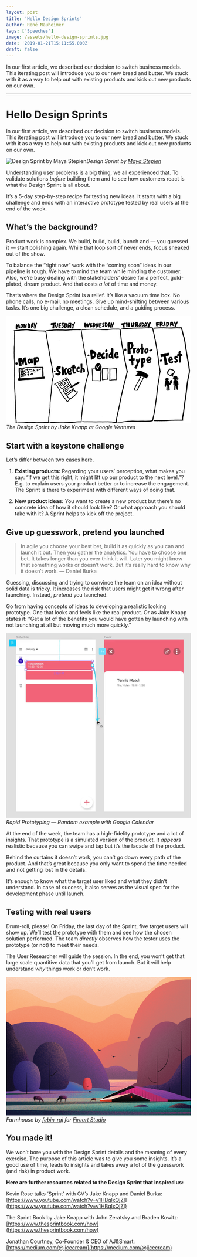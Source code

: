 ```yaml
---
layout: post
title: 'Hello Design Sprints'
author: René Nauheimer
tags: ['Speeches']
image: /assets/hello-design-sprints.jpg
date: '2019-01-21T15:11:55.000Z'
draft: false
---
```


In our first article, we described our decision to switch business models. This iterating post will introduce you to our new bread and butter. We stuck with it as a way to help out with existing products and kick out new products on our own.

---

# Hello Design Sprints

In our first article, we described our decision to switch business models. This iterating post will introduce you to our new bread and butter. We stuck with it as a way to help out with existing products and kick out new products on our own.

![Design Sprint by [Maya Stepien](https://dribbble.com/mayastepien)](https://cdn-images-1.medium.com/max/2000/0*IndfI6QgxZml2Yqi.jpg)_Design Sprint by [Maya Stepien](https://dribbble.com/mayastepien)_

Understanding user problems is a big thing, we all experienced that. To validate solutions _before_ building them and to see how customers react is what the Design Sprint is all about.

It’s a 5-day step-by-step recipe for testing new ideas. It starts with a big challenge and ends with an interactive prototype tested by real users at the end of the week.

## What’s the background?

Product work is complex. We build, build, build, launch and — you guessed it — start polishing again. While that loop sort of never ends, focus sneaked out of the show.

To balance the “right now” work with the “coming soon” ideas in our pipeline is tough. We have to mind the team while minding the customer. Also, we’re busy dealing with the stakeholders’ desire for a perfect, gold-plated, dream product. And that costs _a lot_ of time and money.

That’s where the Design Sprint is a relief. It’s like a vacuum time box. No phone calls, no e-mail, no meetings. Give up mind-shifting between various tasks. It’s one big challenge, a clean schedule, and a guiding process.

![The Design Sprint by Jake Knapp at Google Ventures](../../../static/assets/design-sprint-week.png)_The Design Sprint by Jake Knapp at Google Ventures_

## Start with a keystone challenge

Let’s differ between two cases here.

1. **Existing products:** Regarding your users’ perception, what makes you say: “If we get this right, it might lift up our product to the next level.”? E.g. to explain users your product better or to increase the engagement. The Sprint is there to experiment with different ways of doing that.

1. **New product ideas:** You want to create a new product but there’s no concrete idea of how it should look like? Or what approach you should take with it? A Sprint helps to kick off the project.

## Give up guesswork, pretend you launched

> In agile you choose your best bet, build it as quickly as you can and launch it out. Then you gather the analytics. You have to choose one bet. It takes longer than you ever think it will. Later you might know that something works or doesn’t work. But it’s really hard to know why it doesn’t work. — Daniel Burka

Guessing, discussing and trying to convince the team on an idea without solid data is tricky. It increases the risk that users might get it wrong after launching. Instead, _pretend_ you launched.

Go from having concepts of ideas to developing a realistic looking prototype. One that looks and feels like the real product. Or as Jake Knapp states it: “Get a lot of the benefits you would have gotten by launching with not launching at all but moving much more quickly.”

![Rapid Prototyping — Random example with Google Calendar](../../../static/assets/rapid-prototyping.gif)_Rapid Prototyping — Random example with Google Calendar_

At the end of the week, the team has a high-fidelity prototype and a lot of insights. That prototype is a simulated version of the product. It _appears_ realistic because you can swipe and tap but it’s the facade of the product.

Behind the curtains it doesn’t work, you can’t go down every path of the product. And that’s great because you only want to spend the time needed and not getting lost in the details.

It’s enough to know what the target user liked and what they didn’t understand. In case of success, it also serves as the visual spec for the development phase until launch.

## Testing with real users

Drum-roll, please! On Friday, the last day of the Sprint, five target users will show up. We’ll test the prototype with them and see how the chosen solution performed. The team _directly_ observes how the tester uses the prototype (or not) to meet their needs.

The User Researcher will guide the session. In the end, you won’t get that large scale quantitive data that you’ll get from launch. But it will help understand _why_ things work or don’t work.

![Farmhouse by [febin_raj](https://dribbble.com/Febinraj) for [Fireart Studio](https://dribbble.com/Fireart-d)](../../../static/assets/farmhouse.png)_Farmhouse by [febin_raj](https://dribbble.com/Febinraj) for [Fireart Studio](https://dribbble.com/Fireart-d)_

## You made it!

We won’t bore you with the Design Sprint details and the meaning of every exercise. The purpose of this article was to give you some insights. It’s a good use of time, leads to insights and takes away a lot of the guesswork (and risk) in product work.

**Here are further resources related to the Design Sprint that inspired us:**

Kevin Rose talks ‘Sprint’ with GV’s Jake Knapp and Daniel Burka: [https://www.youtube.com/watch?v=v1HBqlxQjZI](https://www.youtube.com/watch?v=v1HBqlxQjZI)

The Sprint Book by Jake Knapp with John Zeratsky and Braden Kowitz: [https://www.thesprintbook.com/how](https://www.thesprintbook.com/how)

Jonathan Courtney, Co-Founder & CEO of AJ&Smart: [https://medium.com/@jicecream](https://medium.com/@jicecream)
